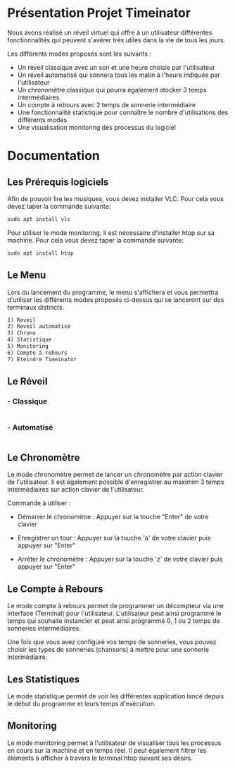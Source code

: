 # Présentation Projet Timeinator

Nous avons réalisé un réveil virtuel qui offre à un utilisateur différentes fonctionnalités qui peuvent s'avérer très utiles dans la vie de tous les jours.

Les différents modes proposés sont les suivants : 

  - Un réveil classique avec un son et une heure choisie par l'utilisateur
  - Un réveil automatisé qui sonnera tous les matin à l'heure indiquée par l'utilisateur
  - Un chronomètre classique qui pourra également stocker 3 temps intermédiaires 
  - Un compte à rebours avec 2 temps de sonnerie intermédiaire
  - Une fonctionnalité statistique pour connaître le nombre d'utilisations des différents modes
  - Une visualisation monitoring des processus du logiciel 

# Documentation 

## Les Prérequis logiciels
Afin de pouvoir lire les musiques, vous devez installer VLC.
Pour cela vous devez taper la commande suivante:
```markdown
sudo apt install vlc
```
Pour utiliser le mode monitoring, il est nécessaire d'installer htop sur sa machine.
Pour cela vous devez taper la commande suivante:
```markdown
sudo apt install htop
```

## Le Menu
Lors du lancement du programme, le menu s'affichera et vous permettra d'utiliser les différents modes proposés ci-dessus qui se lanceront sur des terminaux distincts.

```markdown
1) Reveil
2) Reveil automatisé
3) Chrono
4) Statistique
5) Monitoring
6) Compte à rebours
7) Eteindre Timeinator
```

## Le Réveil

### - Classique


```markdown

```

### - Automatisé

```markdown

```

## Le Chronomètre

Le mode chronomètre permet de lancer un chronomètre par action clavier de l'utilisateur. 
Il est également possible d'enregistrer au maximim 3 temps intermédiaires sur action clavier de l'utilisateur. 

Commande à utiliser :

- Démarrer le chronomètre : Appuyer sur la touche "Enter" de votre clavier 

- Enregistrer un tour : Appuyer sur la touche 'a' de votre clavier puis appuyer sur "Enter"

- Arrêter le chronomètre : Appuyer sur la touche 'z' de votre clavier puis appuyer sur "Enter"



## Le Compte à Rebours

Le mode compte à rebours permet de programmer un décompteur via une interface (Terminal) pour l'utilisateur.
L'utilisateur peut ainsi programmé le temps qui souhaite instancier et peut ainsi programmé 0, 1 ou 2 temps de sonneries intermédiaires.

Une fois que vous avez configuré vos temps de sonneries, vous pouvez choisir les types de sonneries (chansons) à mettre pour une sonnerie intermédiaire.



## Les Statistiques

Le mode statistique permet de voir les différentes application lancé depuis le début du programme et leurs temps d'exécution.



## Monitoring

Le mode monitoring permet à l'utilisateur de visualiser tous les processus en cours sur la machine et en temps réel.
Il peut également filtrer les éléments à afficher à travers le terminal htop suivant ses désirs.



